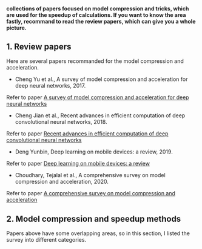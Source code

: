 #### collections of papers focused on model compression and tricks, which are used for the speedup of calculations. If you want to know the area fastly, recommand to read the review papers, which can give you a whole picture.

## 1. Review papers
Here are several papers recommanded for the model compression and acceleration. 

- Cheng Yu et al., A survey of model compression and acceleration for deep neural networks, 2017. 

Refer to paper [A survey of model compression and acceleration for deep neural networks](https://arxiv.org/abs/1710.09282)

- Cheng Jian et al., Recent advances in efficient computation of deep convolutional neural networks, 2018.

Refer to paper [Recent advances in efficient computation of deep convolutional neural networks](https://link.springer.com/content/pdf/10.1631/FITEE.1700789.pdf)

- Deng Yunbin, Deep learning on mobile devices: a review, 2019.

Refer to paper [Deep learning on mobile devices: a review](https://www.spiedigitallibrary.org/conference-proceedings-of-spie/10993/109930A/Deep-learning-on-mobile-devices-a-review/10.1117/12.2518469.pdf?casa_token=1vnmem4EqK0AAAAA:xqMq8QcEwl66yyIn8hiChVZBu8BbOPHfYmzND2N1732iHPhEVfAKfxPwrUDRoBwDLDW-BMtgBQ)

- Choudhary, Tejalal et al., A comprehensive survey on model compression and acceleration, 2020.

Refer to paper [A comprehensive survey on model compression and acceleration](https://link.springer.com/content/pdf/10.1007/s10462-020-09816-7.pdf)

## 2. Model compression and speedup methods
Papers above have some overlapping areas, so in this section, I listed the survey into different categories.


